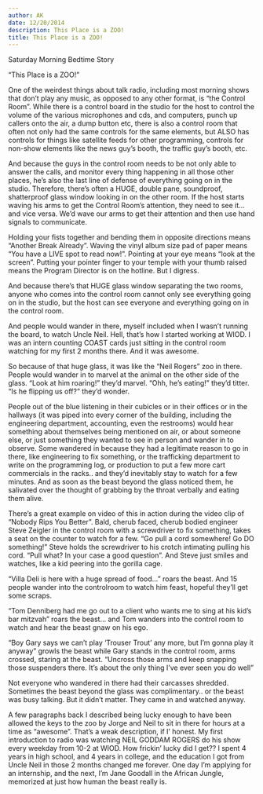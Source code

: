 ```yaml
---
author: AK
date: 12/20/2014
description: This Place is a ZOO!
title: This Place is a ZOO!
---
```


Saturday Morning Bedtime Story

“This Place is a ZOO!”

One of the weirdest things about talk radio, including most morning shows that don’t play any music, as opposed to any other format, is “the Control Room”. While there is a control board in the studio for the host to control the volume of the various microphones and cds, and computers, punch up callers onto the air, a dump button etc, there is also a control room that often not only had the same controls for the same elements, but ALSO has controls for things like satellite feeds for other programming, controls for non-show elements like the news guy’s booth, the traffic guy’s booth, etc.

And because the guys in the control room needs to be not only able to answer the calls, and monitor every thing happening in all those other places, he’s also the last line of defense of everything going on in the studio. Therefore, there’s often a HUGE, double pane, soundproof, shatterproof glass window looking in on the other room. If the host starts waving his arms to get the Control Room’s attention, they need to see it… and vice versa. We’d wave our arms to get their attention and then use hand signals to communicate.

Holding your fists together and bending them in opposite directions means “Another Break Already”. Waving the vinyl album size pad of paper means “You have a LIVE spot to read now!”. Pointing at your eye means “look at the screen”. Putting your pointer finger to your temple with your thumb raised means the Program Director is on the hotline. But I digress.

And because there’s that HUGE glass window separating the two rooms, anyone who comes into the control room cannot only see everything going on in the studio, but the host can see everyone and everything going on in the control room.

And people would wander in there, myself included when I wasn’t running the board, to watch Uncle Neil. Hell, that’s how I started working at WIOD. I was an intern counting COAST cards just sitting in the control room watching for my first 2 months there. And it was awesome.

So because of that huge glass, it was like the “Neil Rogers” zoo in there. People would wander in to marvel at the animal on the other side of the glass. “Look at him roaring!” they’d marvel. “Ohh, he’s eating!” they’d titter. “Is he flipping us off?” they’d wonder.

People out of the blue listening in their cubicles or in their offices or in the hallways (it was piped into every corner of the building, including the engineering department, accounting, even the restrooms) would hear something about themselves being mentioned on air, or about someone else, or just something they wanted to see in person and wander in to observe. Some wandered in because they had a legitimate reason to go in there, like engineering to fix something, or the trafficking department to write on the programming log, or production to put a few more cart commercials in the racks.. and they’d inevitably stay to watch for a few minutes. And as soon as the beast beyond the glass noticed them, he salivated over the thought of grabbing by the throat verbally and eating them alive.

There’s a great example on video of this in action during the video clip of “Nobody Rips You Better”. Bald, cherub faced, cherub bodied engineer Steve Zeigler in the control room with a screwdriver to fix something, takes a seat on the counter to watch for a few. “Go pull a cord somewhere! Go DO something!” Steve holds the screwdriver to his crotch intimating pulling his cord. “Pull what? In your case a good question”. And Steve just smiles and watches, like a kid peering into the gorilla cage.

“Villa Deli is here with a huge spread of food…” roars the beast. And 15 people wander into the controlroom to watch him feast, hopeful they’ll get some scraps.

“Tom Denniberg had me go out to a client who wants me to sing at his kid’s bar mitzvah” roars the beast… and Tom wanders into the control room to watch and hear the beast gnaw on his ego.

“Boy Gary says we can’t play ‘Trouser Trout’ any more, but I’m gonna play it anyway” growls the beast while Gary stands in the control room, arms crossed, staring at the beast. “Uncross those arms and keep snapping those suspenders there. It’s about the only thing I’ve ever seen you do well”

Not everyone who wandered in there had their carcasses shredded. Sometimes the beast beyond the glass was complimentary.. or the beast was busy talking. But it didn’t matter. They came in and watched anyway.

A few paragraphs back I described being lucky enough to have been allowed the keys to the zoo by Jorge and Neil to sit in there for hours at a time as “awesome”. That’s a weak description, if I’ honest. My first introduction to radio was watching NEIL GODDAM ROGERS do his show every weekday from 10-2 at WIOD. How frickin’ lucky did I get?? I spent 4 years in high school, and 4 years in college, and the education I got from Uncle Neil in those 2 months changed me forever. One day I’m applying for an internship, and the next, I’m Jane Goodall in the African Jungle, memorized at just how human the beast really is.

